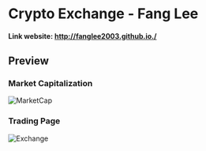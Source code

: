 # Crypto Exchange - Fang Lee
#### Link website: http://fanglee2003.github.io./

## Preview
### Market Capitalization
![MarketCap](https://user-images.githubusercontent.com/75077747/166134487-6c75fafd-8b1b-4f40-8bdc-d917ae47dcdb.jpg)

### Trading Page
![Exchange](https://user-images.githubusercontent.com/75077747/166153688-919cb5ac-7032-4503-afd3-ae430a0010c4.jpg)


